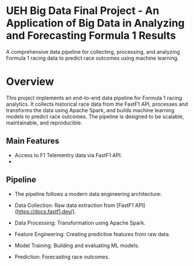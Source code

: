 # UEH Big Data Final Project - An Application of Big Data in Analyzing and Forecasting Formula 1 Results
A comprehensive data pipeline for collecting, processing, and analyzing Formula 1 racing data to predict race outcomes using machine learning.

# Overview
This project implements an end-to-end data pipeline for Formula 1 racing analytics. It collects historical race data from the FastF1 API, processes and transforms the data using Apache Spark, and builds machine learning models to predict race outcomes. The pipeline is designed to be scalable, maintainable, and reproducible.

## Main Features
- Access to F1 Telementry data via FastF1 API.
- 

## Pipeline
- The pipeline follows a modern data engineering architecture:

- Data Collection: Raw data extraction from [FastF1 API]{https://docs.fastf1.dev/}.

- Data Processing: Transformation using Apache Spark.

- Feature Engineering: Creating predictive features from raw data.

- Model Training: Building and evaluating ML models.

- Prediction: Forecasting race outcomes.
